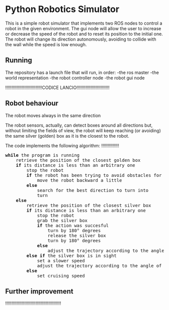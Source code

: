 # Python Robotics Simulator
This is a simple robot simulator that implements two ROS nodes to control a robot in the given environment.
The gui node will allow the user to increase or decrease the speed of the robot and to reset its position to the initial one. The robot will change its direction autonomously, avoiding to collide with the wall while the speed is low enough.  

## Running
The repository has a launch file that will run, in order:
-the ros master
-the world representation
-the robot controller node
-the robot gui node

!!!!!!!!!!!!!!!!!!!!!!!!!!!!!CODICE LANCIO!!!!!!!!!!!!!!!!!!!!!!!!!!

## Robot behaviour 
The robot moves always in the same direction 

The robot sensors, actually, can detect boxes around all directions but, without limiting the fields of view, the robot will keep reaching (or avoiding) the same silver (golden) box as it is the closest to the robot.


The code implements the following algorithm:  !!!!!!!!!!!!!!
<pre>
<b>while</b> the program is running
	retrieve the position of the closest golden box   
	<b>if</b> its distance is less than an arbitrary one  
		stop the robot  
		<b>if</b> the robot has been trying to avoid obstacles for 10 timesteps/turns   
			move the robot backward a little   
		<b>else</b>  
			search for the best direction to turn into  
			turn  
	<b>else</b>  
 		retrieve the position of the closest silver box  
		<b>if</b> its distance is less than an arbitrary one  
			stop the robot  
			grab the silver box  
			<b>if</b> the action was succesful  
				turn by 180° degrees  
				release the silver box  
				turn by 180° degrees   
			<b>else</b>   
				adjust the trajectory according to the angle of the silver box with respect to the robot direction  
		<b>else</b> <b>if</b> the silver box is in sight  
			set a slower speed  
			adjust the trajectory according to the angle of the silver box with respect to the robot direction  
		<b>else</b>   
			set cruising speed
</pre>

## Further improvement
!!!!!!!!!!!!!!!!!!!!!!!!!!!!!!!!!!!!!!!!!!!!
